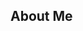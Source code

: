 
## About Me


<!---
Ankoay-Feno/Ankoay-Feno is a ✨ special ✨ repository because its `README.md` (this file) appears on your GitHub profile.
You can click the Preview link to take a look at your changes.
--->
